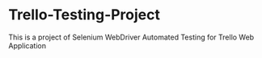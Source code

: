 # Trello-Testing-Project
This is a project of Selenium WebDriver Automated Testing for Trello Web Application
